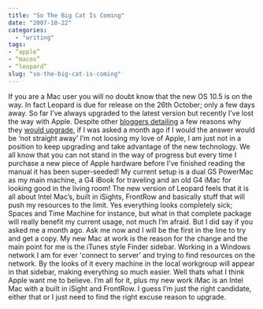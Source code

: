 ```yaml
---
title: "So The Big Cat Is Coming"
date: "2007-10-22"
categories: 
  - "writing"
tags:
- “apple”
- “macos”
- “leopard”
slug: "so-the-big-cat-is-coming"
---
```


If you are a Mac user you will no doubt know that the new OS 10.5 is on the way. In fact Leopard is due for release on the 26th October; only a few days away. So far I’ve always upgraded to the latest version but recently I’ve lost the way with Apple. Despite other [bloggers detailing][1] a few reasons why they [would upgrade][2], if I was asked a month ago if I would the answer would be ‘not straight away’ I’m not loosing my love of Apple, I am just not in a position to keep upgrading and take advantage of the new technology. We all know that you can not stand in the way of progress but every time I purchase a new piece of Apple hardware before I’ve finished reading the manual it has been super-seeded! My current setup is a dual G5 PowerMac as my main machine, a G4 iBook for traveling and an old G4 iMac for looking good in the living room! The new version of Leopard feels that it is all about Intel Mac’s, built in iSights, FrontRow and basically stuff that will push my resources to the limit. Yes everything looks completely sick; Spaces and Time Machine for instance, but what in that complete package will really benefit my current usage, not much I’m afraid. But I did say if you asked me a month ago. Ask me now and I will be the first in the line to try and get a copy. My new Mac at work is the reason for the change and the main point for me is the iTunes style Finder sidebar. Working in a Windows network I am for ever 'connect to server’ and trying to find resources on the network. By the looks of it every machine in the local workgroup will appear in that sidebar, making everything so much easier. Well thats what I think Apple want me to believe. I’m all for it, plus my new work iMac is an Intel Mac with a built in iSight and FrontRow. I guess I’m just the right candidate, either that or I just need to find the right excuse reason to upgrade.

[1]:	https://www.glennwolsey.com/2007/10/20/10-small-but-significant-leopard-features/
[2]:	https://paulstamatiou.com/2007/10/17/why-im-upgrading-to-leopard/